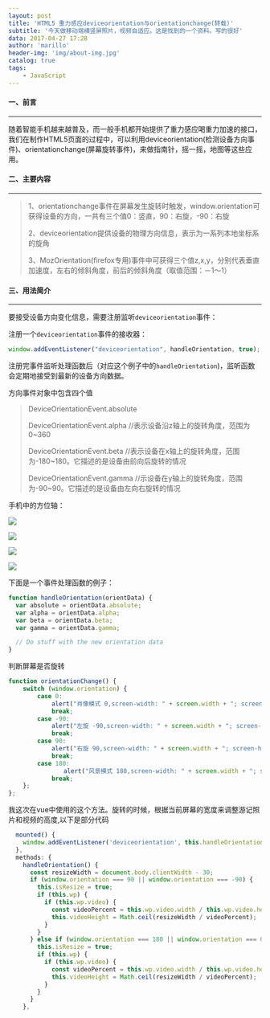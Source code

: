 ```yaml
---
layout: post
title: 'HTML5 重力感应deviceorientation与orientationchange(转载)'
subtitle: '今天做移动端横竖屏照片，视频自适应。这是找到的一个资料。写的很好'
data: 2017-04-27 17:28
author: 'marillo'
header-img: 'img/about-img.jpg'
catalog: true
tags: 
    - JavaScript
---
```


#### 一、前言

***

随着智能手机越来越普及，而一般手机都开始提供了重力感应喝重力加速的接口，我们在制作HTML5页面的过程中，可以利用deviceorientation(检测设备方向事件)、orientationchange(屏幕旋转事件)，来做指南针，摇一摇，地图等这些应用。

#### 二、主要内容

***

> 1、orientationchange事件在屏幕发生旋转时触发，window.orientation可获得设备的方向，一共有三个值0：竖直，90：右旋，-90：右旋
>
> 2、deviceorientation提供设备的物理方向信息，表示为一系列本地坐标系的旋角
>
> 3、MozOrientation(firefox专用)事件中可获得三个值z,x,y，分别代表垂直加速度，左右的倾斜角度，前后的倾斜角度（取值范围：－1～1）

#### 三、用法简介

***

要接受设备方向变化信息，需要注册监听`deviceorientation`事件：

注册一个`deviceorientation`事件的接收器：

```javascript
window.addEventListener("deviceorientation", handleOrientation, true);
```

注册完事件监听处理函数后（对应这个例子中的`handleOrientation`)，监听函数会定期地接受到最新的设备方向数据。

方向事件对象中包含四个值

> DeviceOrientationEvent.absolute
>
> DeviceOrientationEvent.alpha //表示设备沿z轴上的旋转角度，范围为0~360
>
> DeviceOrientationEvent.beta //表示设备在x轴上的旋转角度，范围为-180~180。它描述的是设备由前向后旋转的情况
>
> DeviceOrientationEvent.gamma //示设备在y轴上的旋转角度，范围为-90~90。它描述的是设备由左向右旋转的情况

手机中的方位轴：

![](http://img.pfan123.com/deviceorientation.png)

![](http://img.pfan123.com/deviceorientation1.png)

![](http://img.pfan123.com/deviceorientation2.png)

![](http://img.pfan123.com/deviceorientation3.png)



下面是一个事件处理函数的例子：

```javascript
function handleOrientation(orientData) {
  var absolute = orientData.absolute;
  var alpha = orientData.alpha;
  var beta = orientData.beta;
  var gamma = orientData.gamma;

  // Do stuff with the new orientation data
}
```

判断屏幕是否旋转

```javascript
function orientationChange() {
    switch (window.orientation) {　　
        case 0:
            alert("肖像模式 0,screen-width: " + screen.width + "; screen-height:" + screen.height);
            break;　　
        case -90:
            alert("左旋 -90,screen-width: " + screen.width + "; screen-height:" + screen.height);
            break;　　
        case 90:
            alert("右旋 90,screen-width: " + screen.width + "; screen-height:" + screen.height);
            break;　　
        case 180:
            　　alert("风景模式 180,screen-width: " + screen.width + "; screen-height:" + screen.height);　　
            break;
    };
};
```

我这次在vue中使用的这个方法。旋转的时候，根据当前屏幕的宽度来调整游记照片和视频的高度,以下是部分代码

```javascript
  mounted() {
    window.addEventListener('deviceorientation', this.handleOrientation, true);
  },
  methods: {
    handleOrientation() {
      const resizeWidth = document.body.clientWidth - 30;
      if (window.orientation === 90 || window.orientation === -90) {
        this.isResize = true;
        if (this.wp) {
          if (this.wp.video) {
            const videoPercent = this.wp.video.width / this.wp.video.height;
            this.videoHeight = Math.ceil(resizeWidth / videoPercent);
          }
        }
      } else if (window.orientation === 180 || window.orientation === 0) {
        this.isResize = true;
        if (this.wp) {
          if (this.wp.video) {
            const videoPercent = this.wp.video.width / this.wp.video.height;
            this.videoHeight = Math.ceil(resizeWidth / videoPercent);
          }
        }
      }
    },
```

